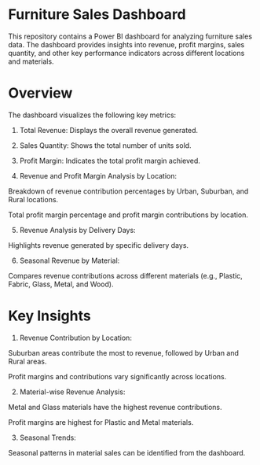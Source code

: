

# Furniture Sales Dashboard

This repository contains a Power BI dashboard for analyzing furniture sales data. The dashboard provides insights into revenue, profit margins, sales quantity, and other key performance indicators across different locations and materials.

# Overview

The dashboard visualizes the following key metrics:

1) Total Revenue: Displays the overall revenue generated.

2) Sales Quantity: Shows the total number of units sold.

3) Profit Margin: Indicates the total profit margin achieved.

4) Revenue and Profit Margin Analysis by Location:

Breakdown of revenue contribution percentages by Urban, Suburban, and Rural locations.

Total profit margin percentage and profit margin contributions by location.

5) Revenue Analysis by Delivery Days:

Highlights revenue generated by specific delivery days.

6) Seasonal Revenue by Material:

Compares revenue contributions across different materials (e.g., Plastic, Fabric, Glass, Metal, and Wood).

# Key Insights

1) Revenue Contribution by Location:

Suburban areas contribute the most to revenue, followed by Urban and Rural areas.

Profit margins and contributions vary significantly across locations.

2) Material-wise Revenue Analysis:

Metal and Glass materials have the highest revenue contributions.

Profit margins are highest for Plastic and Metal materials.

3) Seasonal Trends:

Seasonal patterns in material sales can be identified from the dashboard.

